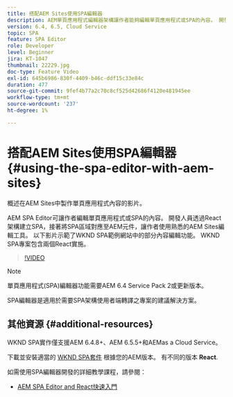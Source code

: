 ```yaml
---
title: 搭配AEM Sites使用SPA編輯器
description: AEM單頁應用程式編輯器架構讓作者能夠編輯單頁應用程式或SPA的內容。 開發人員使用React架構來建立SPA，然後將SPA的區域對應至AEM元件，讓作者使用熟悉的AEM Sites編輯工具。
version: 6.4, 6.5, Cloud Service
topic: SPA
feature: SPA Editor
role: Developer
level: Beginner
jira: KT-1047
thumbnail: 22229.jpg
doc-type: Feature Video
exl-id: 645b6986-830f-4409-b46c-ddf15c33e84c
duration: 477
source-git-commit: 9fef4b77a2c70c8cf525d42686f4120e481945ee
workflow-type: tm+mt
source-wordcount: '237'
ht-degree: 1%

---
```


# 搭配AEM Sites使用SPA編輯器 {#using-the-spa-editor-with-aem-sites}

概述在AEM Sites中製作單頁應用程式內容的影片。

AEM SPA Editor可讓作者編輯單頁應用程式或SPA的內容。 開發人員透過React架構建立SPA，接著將SPA區域對應至AEM元件，讓作者使用熟悉的AEM Sites編輯工具。 以下影片示範了WKND SPA範例網站中的部分內容編輯功能。 WKND SPA專案包含兩個React實施。

>[!VIDEO](https://video.tv.adobe.com/v/22229?quality=12&learn=on)

>[!NOTE]
>
> 單頁應用程式(SPA)編輯器功能需要AEM 6.4 Service Pack 2或更新版本。
>
> SPA編輯器是適用於需要SPA架構使用者端轉譯之專案的建議解決方案。

## 其他資源 {#additional-resources}

WKND SPA實作僅支援AEM 6.4.8+、AEM 6.5.5+和AEMas a Cloud Service。

下載並安裝適當的 [WKND SPA套件](https://github.com/adobe/aem-guides-wknd-spa/releases) 根據您的AEM版本。 有不同的版本 **React**.

如需使用SPA編輯器開發的詳細教學課程，請參閱：

* [AEM SPA Editor and React快速入門](https://experienceleague.adobe.com/docs/experience-manager-learn/getting-started-with-aem-headless/spa-editor/react/overview.html)
